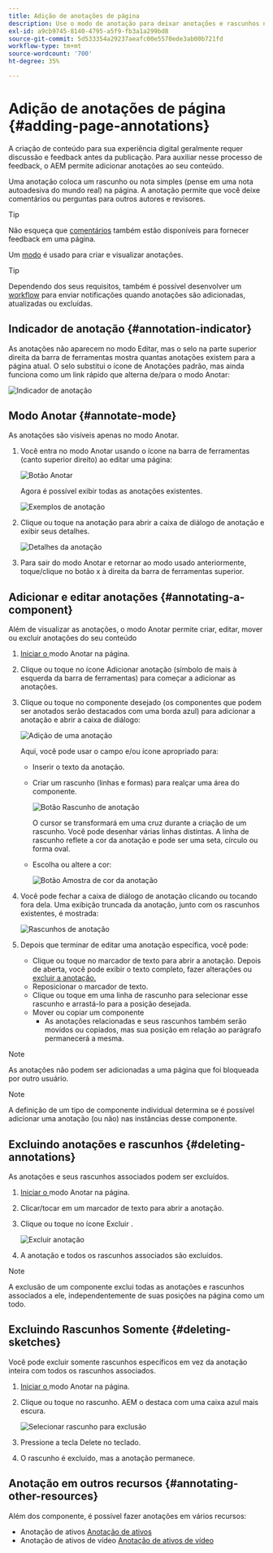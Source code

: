 ```yaml
---
title: Adição de anotações de página
description: Use o modo de anotação para deixar anotações e rascunhos nas páginas, como você usaria as notas adesivas para auxiliar no processo de revisão do conteúdo
exl-id: a9cb9745-8140-4795-a5f9-fb3a1a299bd8
source-git-commit: 5d533354a29237aeafc00e5570ede3ab00b721fd
workflow-type: tm+mt
source-wordcount: '700'
ht-degree: 35%

---
```


# Adição de anotações de página {#adding-page-annotations}

A criação de conteúdo para sua experiência digital geralmente requer discussão e feedback antes da publicação. Para auxiliar nesse processo de feedback, o AEM permite adicionar anotações ao seu conteúdo.

Uma anotação coloca um rascunho ou nota simples (pense em uma nota autoadesiva do mundo real) na página. A anotação permite que você deixe comentários ou perguntas para outros autores e revisores.

>[!TIP]
>
>Não esqueça que [comentários](/help/sites-cloud/authoring/getting-started/basic-handling.md#timeline) também estão disponíveis para fornecer feedback em uma página.

Um [modo](/help/sites-cloud/authoring/fundamentals/environment-tools.md#page-modes) é usado para criar e visualizar anotações.

>[!TIP]
>
>Dependendo dos seus requisitos, também é possível desenvolver um [workflow](/help/sites-cloud/authoring/workflows/overview.md) para enviar notificações quando anotações são adicionadas, atualizadas ou excluídas.

## Indicador de anotação {#annotation-indicator}

As anotações não aparecem no modo Editar, mas o selo na parte superior direita da barra de ferramentas mostra quantas anotações existem para a página atual. O selo substitui o ícone de Anotações padrão, mas ainda funciona como um link rápido que alterna de/para o modo Anotar:

![Indicador de anotação](/help/sites-cloud/authoring/assets/annotation-indicator.png)

## Modo Anotar {#annotate-mode}

As anotações são visíveis apenas no modo Anotar.

1. Você entra no modo Anotar usando o ícone na barra de ferramentas (canto superior direito) ao editar uma página:

   ![Botão Anotar](/help/sites-cloud/authoring/assets/annotations.png)

   Agora é possível exibir todas as anotações existentes.

   ![Exemplos de anotação](/help/sites-cloud/authoring/assets/annotation-sketches.png)

1. Clique ou toque na anotação para abrir a caixa de diálogo de anotação e exibir seus detalhes.

   ![Detalhes da anotação](/help/sites-cloud/authoring/assets/annotation-sketches.png)

1. Para sair do modo Anotar e retornar ao modo usado anteriormente, toque/clique no botão x à direita da barra de ferramentas superior.

## Adicionar e editar anotações {#annotating-a-component}

Além de visualizar as anotações, o modo Anotar permite criar, editar, mover ou excluir anotações do seu conteúdo

1. [Iniciar o ](#annotate-mode) modo Anotar na página.

1. Clique ou toque no ícone Adicionar anotação (símbolo de mais à esquerda da barra de ferramentas) para começar a adicionar as anotações.

1. Clique ou toque no componente desejado (os componentes que podem ser anotados serão destacados com uma borda azul) para adicionar a anotação e abrir a caixa de diálogo:

   ![Adição de uma anotação](/help/sites-cloud/authoring/assets/annotation-adding.png)

   Aqui, você pode usar o campo e/ou ícone apropriado para:

   * Inserir o texto da anotação.
   * Criar um rascunho (linhas e formas) para realçar uma área do componente.

      ![Botão Rascunho de anotação](/help/sites-cloud/authoring/assets/annotation-sketch.png)

      O cursor se transformará em uma cruz durante a criação de um rascunho. Você pode desenhar várias linhas distintas. A linha de rascunho reflete a cor da anotação e pode ser uma seta, círculo ou forma oval.

   * Escolha ou altere a cor:

      ![Botão Amostra de cor da anotação](/help/sites-cloud/authoring/assets/annotation-color-swatch.png)

1. Você pode fechar a caixa de diálogo de anotação clicando ou tocando fora dela. Uma exibição truncada da anotação, junto com os rascunhos existentes, é mostrada:

   ![Rascunhos de anotação](/help/sites-cloud/authoring/assets/annotation-sketches.png)

1. Depois que terminar de editar uma anotação específica, você pode:

   * Clique ou toque no marcador de texto para abrir a anotação. Depois de aberta, você pode exibir o texto completo, fazer alterações ou [excluir a anotação.](#deleting-annotations)
   * Reposicionar o marcador de texto.
   * Clique ou toque em uma linha de rascunho para selecionar esse rascunho e arrastá-lo para a posição desejada.
   * Mover ou copiar um componente
      * As anotações relacionadas e seus rascunhos também serão movidos ou copiados, mas sua posição em relação ao parágrafo permanecerá a mesma.


>[!NOTE]
>
>As anotações não podem ser adicionadas a uma página que foi bloqueada por outro usuário.

>[!NOTE]
>
>A definição de um tipo de componente individual determina se é possível adicionar uma anotação (ou não) nas instâncias desse componente.

## Excluindo anotações e rascunhos {#deleting-annotations}

As anotações e seus rascunhos associados podem ser excluídos.

1. [Iniciar o ](#annotate-mode) modo Anotar na página.

1. Clicar/tocar em um marcador de texto para abrir a anotação.

1. Clique ou toque no ícone Excluir .

   ![Excluir anotação](/help/sites-cloud/authoring/assets/annotation-delete.png)

1. A anotação e todos os rascunhos associados são excluídos.

>[!NOTE]
>
>A exclusão de um componente exclui todas as anotações e rascunhos associados a ele, independentemente de suas posições na página como um todo.

## Excluindo Rascunhos Somente {#deleting-sketches}

Você pode excluir somente rascunhos específicos em vez da anotação inteira com todos os rascunhos associados.

1. [Iniciar o ](#annotate-mode) modo Anotar na página.

1. Clique ou toque no rascunho. AEM o destaca com uma caixa azul mais escura.

   ![Selecionar rascunho para exclusão](/help/sites-cloud/authoring/assets/annotation-sketch-delete.png)

1. Pressione a tecla Delete no teclado.

1. O rascunho é excluído, mas a anotação permanece.

## Anotação em outros recursos {#annotating-other-resources}

Além dos componente, é possível fazer anotações em vários recursos:

* Anotação de ativos [Anotação de ativos](/help/assets/manage-digital-assets.md#annotating)
* Anotação de ativos de vídeo [Anotação de ativos de vídeo](/help/assets/manage-video-assets.md#annotate-video-assets)
